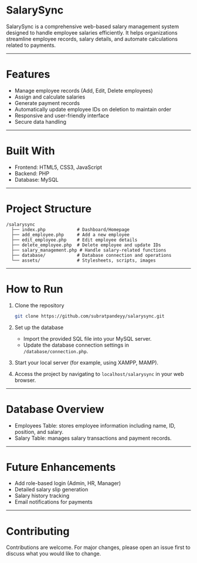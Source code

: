 <h1>SalarySync</h1>

SalarySync is a comprehensive web-based salary management system designed to handle employee salaries efficiently. It helps organizations streamline employee records, salary details, and automate calculations related to payments.

---

<h1>Features</h1>

- Manage employee records (Add, Edit, Delete employees)
- Assign and calculate salaries
- Generate payment records
- Automatically update employee IDs on deletion to maintain order
- Responsive and user-friendly interface
- Secure data handling

---

<h1>Built With</h1>

- Frontend: HTML5, CSS3, JavaScript
- Backend: PHP
- Database: MySQL

---

<h1>Project Structure</h1>

```
/salarysync
  ├── index.php            # Dashboard/Homepage
  ├── add_employee.php     # Add a new employee
  ├── edit_employee.php    # Edit employee details
  ├── delete_employee.php  # Delete employee and update IDs
  ├── salary_management.php # Handle salary-related functions
  ├── database/            # Database connection and operations
  └── assets/              # Stylesheets, scripts, images
```

---

<h1>How to Run</h1>

1. Clone the repository

   ```bash
   git clone https://github.com/subratpandeyy/salarysync.git
   ```

2. Set up the database

   - Import the provided SQL file into your MySQL server.
   - Update the database connection settings in `/database/connection.php`.

3. Start your local server (for example, using XAMPP, MAMP).

4. Access the project by navigating to `localhost/salarysync` in your web browser.

---

<h1>Database Overview</h1>

- Employees Table: stores employee information including name, ID, position, and salary.
- Salary Table: manages salary transactions and payment records.

---

<h1>Future Enhancements</h1>

- Add role-based login (Admin, HR, Manager)
- Detailed salary slip generation
- Salary history tracking
- Email notifications for payments

---

<h1>Contributing</h1>

Contributions are welcome. For major changes, please open an issue first to discuss what you would like to change.

